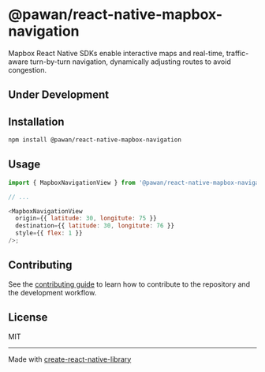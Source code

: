 # @pawan/react-native-mapbox-navigation

Mapbox React Native SDKs enable interactive maps and real-time, traffic-aware turn-by-turn navigation, dynamically adjusting routes to avoid congestion.

## Under Development

## Installation

```sh
npm install @pawan/react-native-mapbox-navigation
```

## Usage

```js
import { MapboxNavigationView } from '@pawan/react-native-mapbox-navigation';

// ...

<MapboxNavigationView
  origin={{ latitude: 30, longitute: 75 }}
  destination={{ latitude: 30, longitute: 76 }}
  style={{ flex: 1 }}
/>;
```

## Contributing

See the [contributing guide](CONTRIBUTING.md) to learn how to contribute to the repository and the development workflow.

## License

MIT

---

Made with [create-react-native-library](https://github.com/callstack/react-native-builder-bob)

